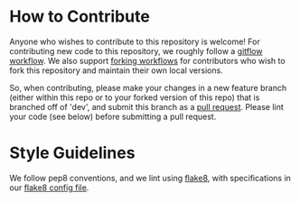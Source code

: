 # How to Contribute

Anyone who wishes to contribute to this repository is welcome! For contributing new code to this repository, we roughly follow a [gitflow workflow](https://nvie.com/posts/a-successful-git-branching-model). We also support [forking workflows](https://www.atlassian.com/git/tutorials/comparing-workflows/forking-workflow) for contributors who wish to fork this repository and maintain their own local versions. 

So, when contributing, please make your changes in a new feature branch (either within this repo or to your forked version of this repo) that is branched off of 'dev', and submit this branch as a [pull request](https://github.com/int-brain-lab/sorting_analysis/pulls). Please lint your code (see below) before submitting a pull request.

# Style Guidelines

We follow pep8 conventions, and we lint using [flake8](https://flake8.pycqa.org/en/latest/), with specifications in our [flake8 config file](https://github.com/int-brain-lab/sorting_analysis/blob/master/.flake8).